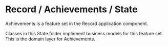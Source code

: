 # Record / Achievements / State

Achievements is a feature set in the Record application component.
  
Classes in this State folder implement business models for this feature set. This is the domain layer for Achievements.
